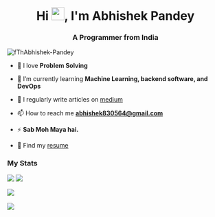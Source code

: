<h1 align="center">Hi <img src="https://user-images.githubusercontent.com/18350557/176309783-0785949b-9127-417c-8b55-ab5a4333674e.gif" height="30px" width="30px">, I'm Abhishek Pandey</h1>
<h3 align="center">A Programmer from India</h3>

<p align="left"> <img src="https://komarev.com/ghpvc/?username=fThAbhishek-Pandey&label=Profile%20views&color=0e75b6&style=flat" alt="fThAbhishek-Pandey" /> </p>

- 🔭 I love **Problem Solving**

- 🌱 I’m currently learning **Machine Learning, backend software, and DevOps**

- 📝 I regularly write articles on [medium](https://medium.com/@pandit-abhishek1)

- 📫 How to reach me **abhishek830564@gmail.com**

- ⚡ **Sab Moh Maya hai.**

- 👀 Find my [resume](https://drive.google.com/file/d/1LQYZdcsMtI36srqbYaUwLw0Fn2e3Rt9e/view?usp=sharing)



### My Stats
<a><img src="https://github-profile-summary-cards.vercel.app/api/cards/profile-details?username=pandit-abhishek1&theme=react" /><a/>
<a><img src="https://github-readme-stats.vercel.app/api/top-langs/?username=pandit-abhishek1&layout=compact&theme=react" /></a>
<div >
<a href="http://www.github.com/fThAbhishek-Pandey"><img src="https://github-readme-streak-stats.herokuapp.com/?user=fThAbhishek-Pandey&theme=react" /></a>
</div>
<br>
<img src="https://github-readme-activity-graph.vercel.app/graph?username=fThAbhishek-Pandey&theme=react">

